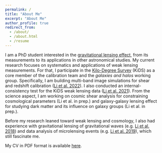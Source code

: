 ```yaml
---
permalink: /
title: "About Me"
excerpt: "About Me"
author_profile: true
redirect_from: 
  - /about/
  - /about.html
  - /resume
---
```


I am a PhD student interested in the [gravitational lensing effect](https://en.wikipedia.org/wiki/Gravitational_lens), from its measurements to its applications in other astronomical studies. My current research focuses on systematics and applications of weak lensing measurements. For that, I participate in the [Kilo-Degree Survey](https://kids.strw.leidenuniv.nl/) (KiDS) as a core member of the calibration team and the *galaxies and halos* working group. Specifically, I am building multi-band image simulations for shear and redshift calibration ([Li et al. 2022](https://ui.adsabs.harvard.edu/abs/2022arXiv221007163L/abstract)). I also conducted an internal-consistency test for the KiDS weak lensing data ([Li et al. 2021](https://ui.adsabs.harvard.edu/abs/2021A%26A...646A.175L/abstract)). From the science aspect, I am working on cosmic shear analysis for constraining cosmological parameters (Li et al. in prep.) and galaxy-galaxy lensing effect for studying dark matter and its influence on galaxy groups (Li et al. in prep.). 

Before my research leaned toward weak lensing and cosmology, I also had experience with gravitational lensing of gravitational waves (e.g. [Li et al. 2018](https://ui.adsabs.harvard.edu/abs/2018MNRAS.476.2220L/abstract)) and data analysis of microlensing events (e.g. [Li et al. 2019](https://ui.adsabs.harvard.edu/abs/2019MNRAS.488.3308L/abstract)), which still fascinate me.

My CV in PDF format is available [here](https://lshuns.github.io/files/CV_withPublication.pdf).